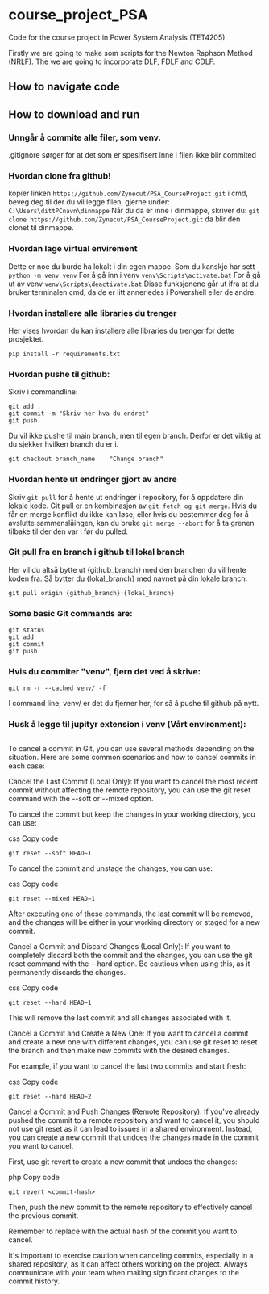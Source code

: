 # course_project_PSA
Code for the course project in Power System Analysis (TET4205)

Firstly we are going to make som scripts for the Newton Raphson Method (NRLF).
The we are going to incorporate DLF, FDLF and CDLF.

## How to navigate code
## How to download and run


### Unngår å commite alle filer, som venv.
.gitignore sørger for at det som er spesifisert inne i filen ikke blir commited

### Hvordan clone fra github!
kopier linken
```https://github.com/Zynecut/PSA_CourseProject.git```
i cmd, beveg deg til der du vil legge filen, gjerne under:
```C:\Users\dittPCnavn\dinmappe```
Når du da er inne i dinmappe, skriver du:
```git clone https://github.com/Zynecut/PSA_CourseProject.git```
da blir den clonet til dinmappe.


### Hvordan lage virtual envirement 
Dette er noe du burde ha lokalt i din egen mappe. Som du kanskje har sett 
```python -m venv venv```
For å gå inn i venv
```venv\Scripts\activate.bat```
For å gå ut av venv
```venv\Scripts\deactivate.bat```
Disse funksjonene går ut ifra at du bruker terminalen cmd, da de er litt annerledes i Powershell eller de andre.


### Hvordan installere alle libraries du trenger
Her vises hvordan du kan installere alle libraries du trenger for dette prosjektet. 
```
pip install -r requirements.txt
```


### Hvordan pushe til github:
Skriv i commandline:
```
git add .
git commit -m "Skriv her hva du endret"
git push
```
Du vil ikke pushe til main branch, men til egen branch. Derfor er det viktig at du sjekker hvilken branch du er i.
```
git checkout branch_name    "Change branch"
```


### Hvordan hente ut endringer gjort av andre
Skriv ```git pull``` for å hente ut endringer i repository, for å oppdatere din lokale kode.
Git pull er en kombinasjon av ```git fetch og git merge```. Hvis du får en merge konflikt du ikke kan løse, eller hvis du bestemmer deg for å avslutte sammenslåingen, kan du bruke ```git merge --abort``` for å ta grenen tilbake til der den var i før du pulled.

### Git pull fra en branch i github til lokal branch
Her vil du altså bytte ut {github_branch} med den branchen du vil hente koden fra. Så bytter du {lokal_branch} med navnet på din lokale branch.
```
git pull origin {github_branch}:{lokal_branch}
``` 

### Some basic Git commands are:
```
git status
git add
git commit
git push
```

### Hvis du commiter "venv", fjern det ved å skrive:
```
git rm -r --cached venv/ -f
```
I command line, venv/ er det du fjerner her, for så å pushe til github på nytt.

### Husk å legge til jupityr extension i venv (Vårt environment):


##
To cancel a commit in Git, you can use several methods depending on the situation. Here are some common scenarios and how to cancel commits in each case:

Cancel the Last Commit (Local Only):
If you want to cancel the most recent commit without affecting the remote repository, you can use the git reset command with the --soft or --mixed option.

To cancel the commit but keep the changes in your working directory, you can use:

css
Copy code
```
git reset --soft HEAD~1
```
To cancel the commit and unstage the changes, you can use:

css
Copy code
```
git reset --mixed HEAD~1
```
After executing one of these commands, the last commit will be removed, and the changes will be either in your working directory or staged for a new commit.

Cancel a Commit and Discard Changes (Local Only):
If you want to completely discard both the commit and the changes, you can use the git reset command with the --hard option. Be cautious when using this, as it permanently discards the changes.

css
Copy code
```
git reset --hard HEAD~1
```
This will remove the last commit and all changes associated with it.

Cancel a Commit and Create a New One:
If you want to cancel a commit and create a new one with different changes, you can use git reset to reset the branch and then make new commits with the desired changes.

For example, if you want to cancel the last two commits and start fresh:

css
Copy code
```
git reset --hard HEAD~2
```
Cancel a Commit and Push Changes (Remote Repository):
If you've already pushed the commit to a remote repository and want to cancel it, you should not use git reset as it can lead to issues in a shared environment. Instead, you can create a new commit that undoes the changes made in the commit you want to cancel.

First, use git revert to create a new commit that undoes the changes:

php
Copy code
```
git revert <commit-hash>
```
Then, push the new commit to the remote repository to effectively cancel the previous commit.

Remember to replace <commit-hash> with the actual hash of the commit you want to cancel.

It's important to exercise caution when canceling commits, especially in a shared repository, as it can affect others working on the project. Always communicate with your team when making significant changes to the commit history.